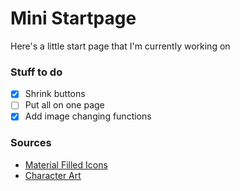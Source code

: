 # Mini Startpage
Here's a little start page that I'm currently working on

### Stuff to do
- [x] Shrink buttons
- [ ] Put all on one page
- [x] Add image changing functions

### Sources
- [Material Filled Icons](https://icons8.com/icons/material)
- [Character Art](https://www.artstation.com/kuvshinov_ilya)
